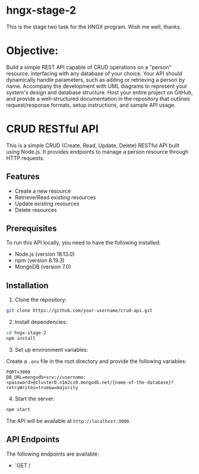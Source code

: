 # hngx-stage-2

This is the stage two task for the HNGX program. Wish me well, thanks.


# Objective:

Build a simple REST API capable of CRUD operations on a "person" resource, interfacing with any database of your choice. Your API should dynamically handle parameters, such as adding or retrieving a person by name. Accompany the development with UML diagrams to represent your system's design and database structure.  Host your entire project on GitHub, and provide a well-structured documentation in the repository that outlines request/response formats, setup instructions, and sample API usage.


# CRUD RESTful API

This is a simple CRUD (Create, Read, Update, Delete) RESTful API built using Node.js. It provides endpoints to manage a person resource through HTTP requests.


## Features

- Create a new resource
- Retrieve/Read existing resources
- Update existing resources
- Delete resources

## Prerequisites

To run this API locally, you need to have the following installed:

- Node.js (version 18.13.0)
- npm (version 8.19.3)
- MongoDB (version 7.0)

## Installation

1. Clone the repository:

```bash
git clone https://github.com/your-username/crud-api.git
```

2. Install dependencies:

```bash
cd hngx-stage-2
npm install
```

3. Set up environment variables:

Create a `.env` file in the root directory and provide the following variables:

```
PORT=3000
DB_URL=mongodb+srv://username:<password>@cluster0.n1m2cz0.mongodb.net/{name-of-the-database}?retryWrites=true&w=majority
```

4. Start the server:

```bash
npm start
```

The API will be available at `http://localhost:3000`.

## API Endpoints

The following endpoints are available:

- `GET /
